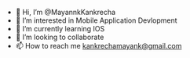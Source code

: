 - 👋 Hi, I’m @MayannkKankrecha
- 👀 I’m interested in Mobile Application Devlopment
- 🌱 I’m currently learning IOS 
- 💞️ I’m looking to collaborate 
- 📫 How to reach me kankrechamayank@gmail.com 

<!---
MayannkKankrecha/MayannkKankrecha is a ✨ special ✨ repository because its `README.md` (this file) appears on your GitHub profile.
You can click the Preview link to take a look at your changes.
--->
